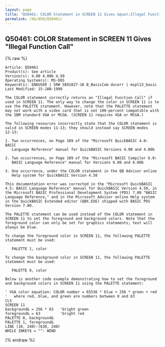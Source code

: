 ```yaml
---
layout: page
title: "Q50461: COLOR Statement in SCREEN 11 Gives &quot;Illegal Function Call&quot;"
permalink: /kb/050/Q50461/
---
```


## Q50461: COLOR Statement in SCREEN 11 Gives &quot;Illegal Function Call&quot;

{% raw %}

	Article: Q50461
	Product(s): See article
	Version(s): 4.00 4.00b 4.50
	Operating System(s): MS-DOS
	Keyword(s): ENDUSER | SR# S891027-16 B_BasicCom docerr | mspl13_basic
	Last Modified: 15-JAN-1990
	
	The COLOR statement correctly returns an "Illegal Function Call" if
	used in SCREEN 11. The only way to change the color in SCREEN 11 is to
	use the PALETTE statement. However, note that the PALETTE statement
	may not work with a video card that is not 100-percent compatible with
	the IBM standard VGA or MCGA. (SCREEN 11 requires VGA or MCGA.)
	
	The following resources incorrectly state that the COLOR statement is
	valid in SCREEN modes 11-13; they should instead say SCREEN modes
	12-13:
	
	1. Two occurrences, on Page 109 of the "Microsoft QuickBASIC 4.0: BASIC
	   Language Reference" manual for QuickBASIC Versions 4.00 and 4.00b
	
	2. Two occurrences, on Page 109 of the "Microsoft BASIC Compiler 6.0:
	   BASIC Language Reference" manual for Versions 6.00 and 6.00b
	
	3. One occurrence, under the COLOR statement in the QB Advisor online
	   Help system for QuickBASIC Version 4.50
	
	This documentation error was corrected in the "Microsoft QuickBASIC
	4.5: BASIC Language Reference" manual for QuickBASIC Version 4.50, in
	the Microsoft BASIC Professional Development System (PDS) 7.00 "BASIC
	Language Reference," and in the Microsoft Advisor online Help system
	in the QuickBASIC Extended editor (QBX.EXE) shipped with BASIC PDS
	Version 7.00.
	
	The PALETTE statement can be used instead of the COLOR statement in
	SCREEN 11 to set the foreground and background colors. Note that the
	foreground color can only be set for graphics statements; text will
	always be blue.
	
	To change the foreground color in SCREEN 11, the following PALETTE
	statement must be used:
	
	   PALETTE 1, color
	
	To change the background color in SCREEN 11, the following PALETTE
	statement must be used:
	
	   PALETTE 0, color
	
	Below is another code example demonstrating how to set the foreground
	and background colors in SCREEN 11 using the PALETTE statement:
	
	' VGA color equation: COLOR number = 65536 * blue + 256 * green + red
	'   where red, blue, and green are numbers between 0 and 63
	CLS
	SCREEN 11
	background& = 256 * 63   'bright green
	foreground& = 63         'bright red
	PALETTE 0, background&
	PALETTE 1, foreground&
	LINE (10, 240)-(630, 240)
	WHILE INKEY$ = "": WEND

{% endraw %}
